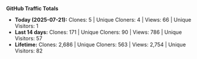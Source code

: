 
**GitHub Traffic Totals**

- **Today (2025-07-21):** Clones: 5 | Unique Cloners: 4 | Views: 66 | Unique Visitors: 1
- **Last 14 days:** Clones: 171 | Unique Cloners: 90 | Views: 786 | Unique Visitors: 57
- **Lifetime:** Clones: 2,686 | Unique Cloners: 563 | Views: 2,754 | Unique Visitors: 82
